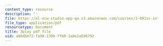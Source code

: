 ```yaml
---
content_type: resource
description: ''
file: https://ol-ocw-studio-app-qa.s3.amazonaws.com/courses/3-091sc-introduction-to-solid-state-chemistry-fall-2010/a06dbe72fa9813907fb01a8e2a596792_NuoT9XPOjJ0.pdf
file_type: application/pdf
resourcetype: Document
title: 3play pdf file
uid: a06dbe72-fa98-1390-7fb0-1a8e2a596792
---
```

